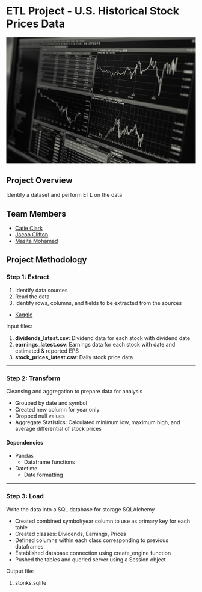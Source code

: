 # ETL Project - U.S. Historical Stock Prices Data

![sql.png](stock.jpg)

## Project Overview 
Identify a dataset and perform ETL on the data

## Team Members

* [Catie Clark](https://github.com/csidneyclark)
* [Jacob Clifton](https://github.com/cliftjc1)
* [Masita Mohamad](https://github.com/masitamohamad)

## Project Methodology 
### Step 1: **Extract**

1. Identify data sources
2. Read the data 
3. Identify rows, columns, and fields to be extracted from the sources

* [Kaggle](https://www.kaggle.com/tsaustin/us-historical-stock-prices-with-earnings-data/data)

Input files:
1. **dividends_latest.csv**: Dividend data for each stock with dividend date
2. **earnings_latest.csv**: Earnings data for each stock with date and estimated & reported EPS
3. **stock_prices_latest.csv**: Daily stock price data 
---
### Step 2: **Transform**

Cleansing and aggregation to prepare data for analysis
* Grouped by date and symbol
* Created new column for year only
* Dropped null values
* Aggregate Statistics: Calculated minimum low, maximum high, and average differential of stock prices

#### Dependencies
* Pandas
  * Dataframe functions
* Datetime
  * Date formatting
---
### Step 3: **Load**

Write the data into a SQL database for storage
SQLAlchemy
* Created combined symbol/year column to use as primary key for each table
* Created classes: Dividends, Earnings, Prices
* Defined columns within each class corresponding to previous dataframes
* Established database connection using create_engine function
* Pushed the tables and queried server using a Session object

Output file:
1. stonks.sqlite
